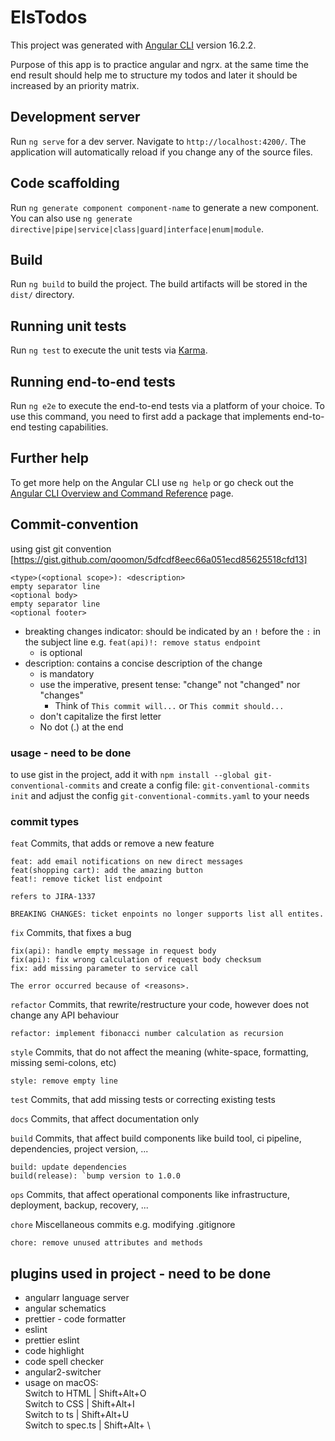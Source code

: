 # ElsTodos

This project was generated with [Angular CLI](https://github.com/angular/angular-cli) version 16.2.2.

Purpose of this app is to practice angular and ngrx. at the same time the end result should help me to structure my todos and later it should be increased by an priority matrix.

## Development server

Run `ng serve` for a dev server. Navigate to `http://localhost:4200/`. The application will automatically reload if you change any of the source files.

## Code scaffolding

Run `ng generate component component-name` to generate a new component. You can also use `ng generate directive|pipe|service|class|guard|interface|enum|module`.

## Build

Run `ng build` to build the project. The build artifacts will be stored in the `dist/` directory.

## Running unit tests

Run `ng test` to execute the unit tests via [Karma](https://karma-runner.github.io).

## Running end-to-end tests

Run `ng e2e` to execute the end-to-end tests via a platform of your choice. To use this command, you need to first add a package that implements end-to-end testing capabilities.

## Further help

To get more help on the Angular CLI use `ng help` or go check out the [Angular CLI Overview and Command Reference](https://angular.io/cli) page.


## Commit-convention
using gist git convention [https://gist.github.com/qoomon/5dfcdf8eec66a051ecd85625518cfd13]

```
<type>(<optional scope>): <description>
empty separator line
<optional body>
empty separator line
<optional footer>
```

* breakting changes indicator: should be indicated by an `!` before the `:` in the subject line e.g. `feat(api)!: remove status endpoint`
  * is optional
* description: contains a concise description of the change
  * is mandatory
  * use the imperative, present tense: "change" not "changed" nor "changes"
    * Think of `This commit will...` or `This commit should...`
  * don't capitalize the first letter
  * No dot (.) at the end
  
### usage - need to be done
to use gist in the project, add it with `npm install --global git-conventional-commits` and create a config file: `git-conventional-commits init` and adjust the config `git-conventional-commits.yaml` to your needs

### commit types

`feat` Commits, that adds or remove a new feature

```
feat: add email notifications on new direct messages
feat(shopping cart): add the amazing button
feat!: remove ticket list endpoint

refers to JIRA-1337

BREAKING CHANGES: ticket enpoints no longer supports list all entites.
```

`fix` Commits, that fixes a bug

```
fix(api): handle empty message in request body
fix(api): fix wrong calculation of request body checksum
fix: add missing parameter to service call

The error occurred because of <reasons>.
```

`refactor` Commits, that rewrite/restructure your code, however does not change any API behaviour

`refactor: implement fibonacci number calculation as recursion`

`style` Commits, that do not affect the meaning (white-space, formatting, missing semi-colons, etc)

`style: remove empty line`

`test` Commits, that add missing tests or correcting existing tests

`docs` Commits, that affect documentation only

`build` Commits, that affect build components like build tool, ci pipeline, dependencies, project version, ...

```
build: update dependencies
build(release): `bump version to 1.0.0
```

`ops` Commits, that affect operational components like infrastructure, deployment, backup, recovery, ...

`chore` Miscellaneous commits e.g. modifying .gitignore

`chore: remove unused attributes and methods`


## plugins used in project - need to be done
* angularr language server
* angular schematics
* prettier - code formatter
* eslint
* prettier eslint
* code highlight
* code spell checker
* angular2-switcher
 * usage on macOS: \
   Switch to HTML	   | Shift+Alt+O \
   Switch to CSS		   | Shift+Alt+I \
   Switch to ts	     | Shift+Alt+U \
   Switch to spec.ts	| Shift+Alt+ \
